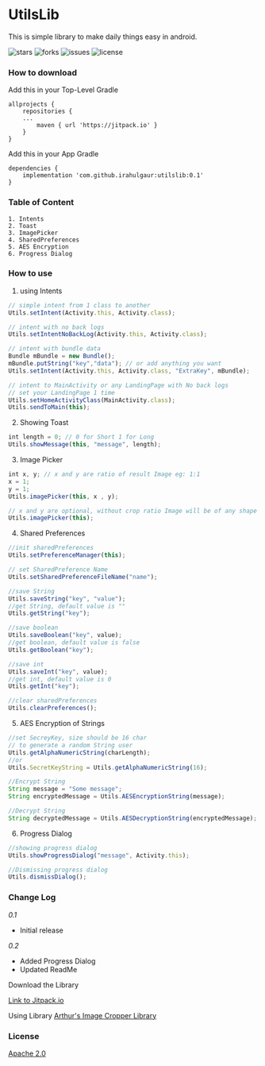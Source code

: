 # UtilsLib
This is simple library to make daily things easy in android.

![stars](https://img.shields.io/github/stars/iRahulGaur/UtilsLib?style=flat-square) ![forks](https://img.shields.io/github/forks/iRahulGaur/UtilsLib?style=flat-square) ![issues](https://img.shields.io/github/issues/iRahulGaur/UtilsLib?style=flat-square) ![license](https://img.shields.io/github/license/iRahulGaur/UtilsLib?style=flat-square)

### How to download 

Add this in your Top-Level Gradle
```
allprojects {
    repositories {
    ...
        maven { url 'https://jitpack.io' }
	}
}
```

Add this in your App Gradle
```
dependencies {
    implementation 'com.github.irahulgaur:utilslib:0.1'
}
```

### Table of Content
    1. Intents
    2. Toast
    3. ImagePicker
    4. SharedPreferences
    5. AES Encryption
    6. Progress Dialog

### How to use

1. using Intents
```javascript
// simple intent from 1 class to another
Utils.setIntent(Activity.this, Activity.class);

// intent with no back logs
Utils.setIntentNoBackLog(Activity.this, Activity.class);

// intent with bundle data
Bundle mBundle = new Bundle();
mBundle.putString("key","data"); // or add anything you want
Utils.setIntent(Activity.this, Activity.class, "ExtraKey", mBundle);

// intent to MainActivity or any LandingPage with No back logs
// set your LandingPage 1 time
Utils.setHomeActivityClass(MainActivity.class);
Utils.sendToMain(this);
```

2. Showing Toast
```javascript
int length = 0; // 0 for Short 1 for Long
Utils.showMessage(this, "message", length);
```

3. Image Picker
```javascript
int x, y; // x and y are ratio of result Image eg: 1:1
x = 1;
y = 1;
Utils.imagePicker(this, x , y);

// x and y are optional, without crop ratio Image will be of any shape
Utils.imagePicker(this); 
```

4. Shared Preferences
```javascript
//init sharedPreferences
Utils.setPreferenceManager(this);

// set SharedPreference Name
Utils.setSharedPreferenceFileName("name");

//save String
Utils.saveString("key", "value");
//get String, default value is ""
Utils.getString("key");

//save boolean
Utils.saveBoolean("key", value);
//get boolean, default value is false
Utils.getBoolean("key");

//save int
Utils.saveInt("key", value);
//get int, default value is 0
Utils.getInt("key");

//clear sharedPreferences
Utils.clearPreferences();
```
5. AES Encryption of Strings
```javascript
//set SecreyKey, size should be 16 char
// to generate a random String user
Utils.getAlphaNumericString(charLength);
//or
Utils.SecretKeyString = Utils.getAlphaNumericString(16);

//Encrypt String
String message = "Some message";
String encryptedMessage = Utils.AESEncryptionString(message);

//Decrypt String
String decryptedMessage = Utils.AESDecryptionString(encryptedMessage);
```
6. Progress Dialog
```javascript
//showing progress dialog
Utils.showProgressDialog("message", Activity.this);

//Dismissing progress dialog
Utils.dismissDialog();
```

### Change Log
*0.1*
  * Initial release
  
*0.2*
  * Added Progress Dialog
  * Updated ReadMe

Download the Library 

[Link to Jitpack.io](https://jitpack.io/#iRahulGaur/UtilsLib/0.1 "Utils Library - Jitpack")

Using Library [Arthur's Image Cropper Library](https://github.com/ArthurHub/Android-Image-Cropper )

### License
[Apache 2.0](LICENSE)

